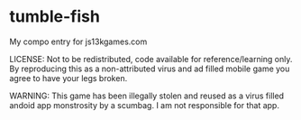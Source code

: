tumble-fish
===========

My compo entry for js13kgames.com

LICENSE: Not to be redistributed, code available for reference/learning only. By reproducing this as a non-attributed virus and ad filled mobile game you agree to have your legs broken.

WARNING: This game has been illegally stolen and reused as a virus filled andoid app monstrosity by a scumbag. I am not responsible for that app.
